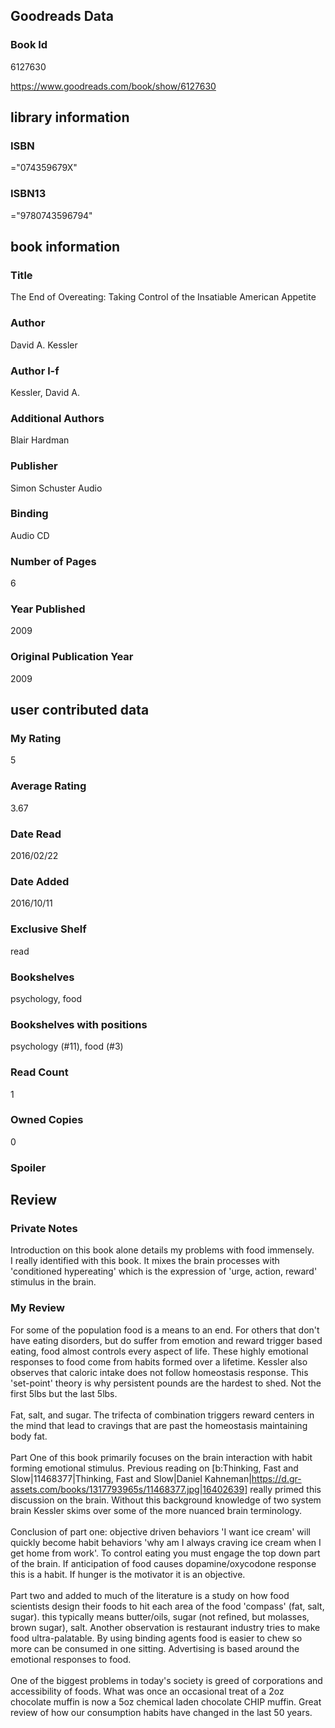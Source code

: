 <!-- This template shows how to bulk convert all columns of data into one markdown file -->
<!-- caveat: KeyError if there's a mismatch. Empty values output nothing -->

## Goodreads Data

### Book Id 

6127630

https://www.goodreads.com/book/show/6127630

## library information

### ISBN 
="074359679X"

### ISBN13 
="9780743596794"

## book information

### Title
The End of Overeating: Taking Control of the Insatiable American Appetite

### Author 
David A. Kessler

### Author l-f 
Kessler, David A.

### Additional Authors
Blair Hardman

### Publisher 
Simon  Schuster Audio

### Binding
Audio CD

### Number of Pages
6

### Year Published
2009

### Original Publication Year 
2009

## user contributed data

### My Rating
5

### Average Rating
3.67

### Date Read
2016/02/22

### Date Added
2016/10/11

### Exclusive Shelf
read

### Bookshelves
psychology, food

### Bookshelves with positions
psychology (#11), food (#3)

### Read Count
1

### Owned Copies
0

### Spoiler 


## Review

### Private Notes
Introduction on this book alone details my problems with food immensely. <br/>I really identified with this book. It mixes the brain processes with 'conditioned hypereating' which is the expression of 'urge, action, reward' stimulus in the brain.

### My Review
For some of the population food is a means to an end. For others that don't have eating disorders, but do suffer from emotion and reward trigger based eating, food almost controls every aspect of life. These highly emotional responses to food come from habits formed over a lifetime. Kessler also observes that caloric intake does not follow homeostasis response. This 'set-point' theory is why persistent pounds are the hardest to shed. Not the first 5lbs but the last 5lbs.<br/><br/>Fat, salt, and sugar. The trifecta of combination triggers reward centers in the mind that lead to cravings that are past the homeostasis maintaining body fat.<br/><br/>Part One of this book primarily focuses on the brain interaction with habit forming emotional stimulus. Previous reading on [b:Thinking, Fast and Slow|11468377|Thinking, Fast and Slow|Daniel Kahneman|https://d.gr-assets.com/books/1317793965s/11468377.jpg|16402639] really primed this discussion on the brain. Without this background knowledge of two system brain Kessler skims over some of the more nuanced brain terminology.<br/><br/>Conclusion of part one: objective driven behaviors 'I want ice cream' will quickly become habit behaviors 'why am I always craving ice cream when I get home from work'. To control eating you must engage the top down part of the brain. If anticipation of food causes dopamine/oxycodone response this is a habit. If hunger is the motivator it is an objective.<br/><br/>Part two and added to much of the literature is a study on how food scientists design their foods to hit each area of the food 'compass' (fat, salt, sugar). this typically means butter/oils, sugar (not refined, but molasses, brown sugar), salt. Another observation is restaurant industry tries to make food ultra-palatable. By using binding agents food is easier to chew so more can be consumed in one sitting. Advertising is based around the emotional responses to food.<br/><br/>One of the biggest problems in today's society is greed of corporations and accessibility of foods. What was once an occasional treat of a 2oz chocolate muffin is now a 5oz chemical laden chocolate CHIP muffin. Great review of how our consumption habits have changed in the last 50 years.